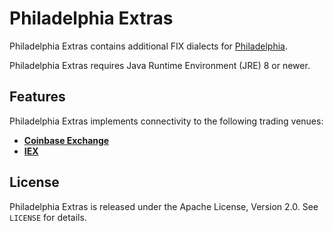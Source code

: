 Philadelphia Extras
===================

Philadelphia Extras contains additional FIX dialects for [Philadelphia][].

  [Philadelphia]: https://github.com/paritytrading/philadelphia

Philadelphia Extras requires Java Runtime Environment (JRE) 8 or newer.


Features
--------

Philadelphia Extras implements connectivity to the following trading venues:

  - [**Coinbase Exchange**](philadelphia-coinbase)
  - [**IEX**](philadelphia-iex)


License
-------

Philadelphia Extras is released under the Apache License, Version 2.0. See
`LICENSE` for details.
